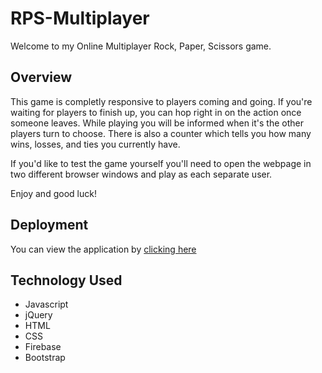 # RPS-Multiplayer

Welcome to my Online Multiplayer Rock, Paper, Scissors game.

## Overview

This game is completly responsive to players coming and going. If you're waiting for players to finish up, you can hop right in on the action once someone leaves. While playing you will be informed when it's the other players turn to choose. There is also a counter which tells you how many wins, losses, and ties you currently have.

If you'd like to test the game yourself you'll need to open the webpage in two different browser windows and play as each separate user.

Enjoy and good luck!

## Deployment

You can view the application by [clicking here](https://billwee.github.io/RPS-Multiplayer/)

## Technology Used

- Javascript
- jQuery
- HTML
- CSS
- Firebase
- Bootstrap
